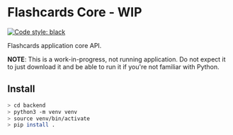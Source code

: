 # Flashcards Core - WIP

<a href="https://github.com/psf/black"><img alt="Code style: black" src="https://img.shields.io/badge/code%20style-black-000000.svg"></a>

Flashcards application core API.

**NOTE**: This is a work-in-progress, not running application. 
Do not expect it to just download it and be able to run it if you're not
familiar with Python.

## Install

```bash
> cd backend
> python3 -m venv venv
> source venv/bin/activate
> pip install .
```